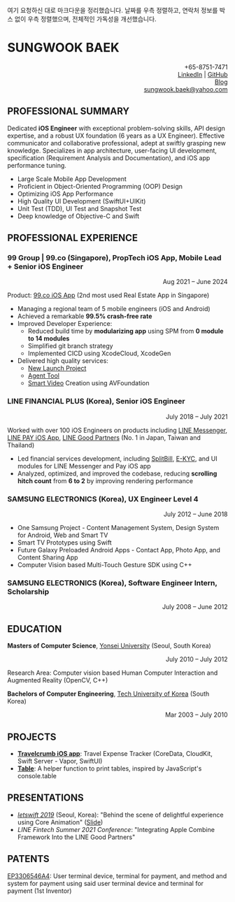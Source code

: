 여기 요청하신 대로 마크다운을 정리했습니다. 날짜를 우측 정렬하고, 연락처 정보를 박스 없이 우측 정렬했으며, 전체적인 가독성을 개선했습니다.

# SUNGWOOK BAEK

<div align="right">

+65-8751-7471<br>
[LinkedIn](https://www.linkedin.com/in/sungwookbaek/) | [GitHub](https://github.com/ShawnBaek)<br>
[Blog](https://shawnbaek.com/category/ios-development/)<br>
sungwook.baek@yahoo.com

</div>

## PROFESSIONAL SUMMARY

Dedicated **iOS Engineer** with exceptional problem-solving skills, API design expertise, and a robust UX foundation (6 years as a UX Engineer). Effective communicator and collaborative professional, adept at swiftly grasping new knowledge. Specializes in app architecture, user-facing UI development, specification (Requirement Analysis and Documentation), and iOS app performance tuning.

- Large Scale Mobile App Development
- Proficient in Object-Oriented Programming (OOP) Design
- Optimizing iOS App Performance
- High Quality UI Development (SwiftUI+UIKit)
- Unit Test (TDD), UI Test and Snapshot Test
- Deep knowledge of Objective-C and Swift

## PROFESSIONAL EXPERIENCE

### 99 Group | 99.co (Singapore), PropTech iOS App, Mobile Lead + Senior iOS Engineer
<div align="right">Aug 2021 – June 2024</div>

Product: [99.co iOS App](https://apps.apple.com/sg/app/99-co-singapore-property-hdbs/id935675660) (2nd most used Real Estate App in Singapore)

- Managing a regional team of 5 mobile engineers (iOS and Android)
- Achieved a remarkable **99.5% crash-free rate**
- Improved Developer Experience:
  - Reduced build time by **modularizing app** using SPM from **0 module to 14 modules**
  - Simplified git branch strategy
  - Implemented CICD using XcodeCloud, XcodeGen
- Delivered high quality services:
  - [New Launch Project](https://www.99.co/singapore/new-launches)
  - [Agent Tool](https://www.99.co/singapore/property-agent-hub)
  - [Smart Video](https://www.99.co/singapore/property-agent-hub/99-smart-video) Creation using AVFoundation

### LINE FINANCIAL PLUS (Korea), Senior iOS Engineer
<div align="right">July 2018 – July 2021</div>

Worked with over 100 iOS Engineers on products including [LINE Messenger](https://apps.apple.com/us/app/line/id443904275), [LINE PAY iOS App](https://apps.apple.com/jp/app/line-pay/id1449817412?l=en), [LINE Good Partners](https://apps.apple.com/tw/app/line-pay-good-partner/id1581060632?l=en) (No. 1 in Japan, Taiwan and Thailand)

- Led financial services development, including [SplitBill](https://linecorp.com/ja/pr/news/en/2018/2539), [E-KYC](https://clova.line.me/line-ekyc/), and UI modules for LINE Messenger and Pay iOS app
- Analyzed, optimized, and improved the codebase, reducing **scrolling hitch count** from **6 to 2** by improving rendering performance

### SAMSUNG ELECTRONICS (Korea), UX Engineer Level 4
<div align="right">July 2012 – June 2018</div>

- One Samsung Project - Content Management System, Design System for Android, Web and Smart TV
- Smart TV Prototypes using Swift
- Future Galaxy Preloaded Android Apps - Contact App, Photo App, and Content Sharing App
- Computer Vision based Multi-Touch Gesture SDK using C++

### SAMSUNG ELECTRONICS (Korea), Software Engineer Intern, Scholarship
<div align="right">July 2008 – June 2012</div>

## EDUCATION

**Masters of Computer Science**, [Yonsei University](https://www.yonsei.ac.kr/en_sc/) (Seoul, South Korea)
<div align="right">July 2010 – July 2012</div>

Research Area: Computer vision based Human Computer Interaction and Augmented Reality (OpenCV, C++)

**Bachelors of Computer Engineering**, [Tech University of Korea](https://www.tukorea.ac.kr) (South Korea)
<div align="right">Mar 2003 – July 2010</div>

## PROJECTS

- [**Travelcrumb iOS app**](https://apps.apple.com/us/app/travelcrumb/id1330194842): Travel Expense Tracker (CoreData, CloudKit, Swift Server - Vapor, SwiftUI)
- [**Table**](https://github.com/ShawnBaek/Table): A helper function to print tables, inspired by JavaScript's console.table

## PRESENTATIONS

- [*letswift 2019*](http://letswift.kr/2019/) (Seoul, Korea): "Behind the scene of delightful experience using Core Animation" ([Slide](https://www.slideshare.net/ssuserfc47fa/behind-scene-of-delightful-experience-letswift-2019))
- *LINE Fintech Summer 2021 Conference*: "Integrating Apple Combine Framework Into the LINE Good Partners"

## PATENTS

[EP3306546A4](https://patents.google.com/patent/EP3306546A4/en): User terminal device, terminal for payment, and method and system for payment using said user terminal device and terminal for payment (1st Inventor)
